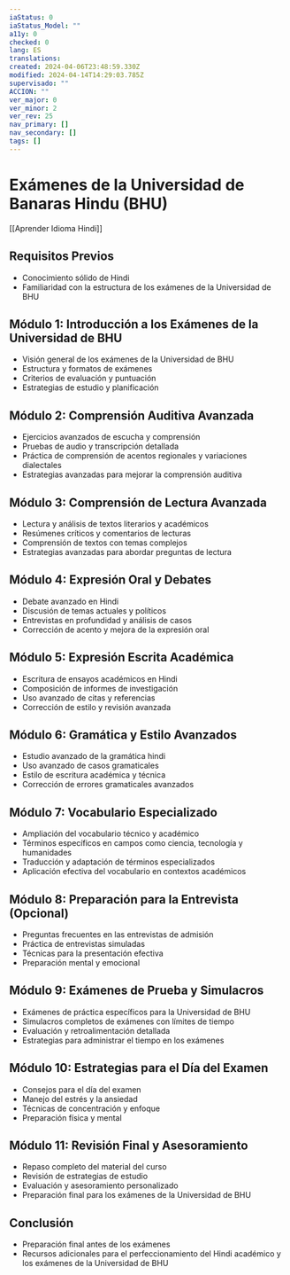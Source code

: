 ```yaml
---
iaStatus: 0
iaStatus_Model: ""
a11y: 0
checked: 0
lang: ES
translations: 
created: 2024-04-06T23:48:59.330Z
modified: 2024-04-14T14:29:03.785Z
supervisado: ""
ACCION: ""
ver_major: 0
ver_minor: 2
ver_rev: 25
nav_primary: []
nav_secondary: []
tags: []
---
```

# Exámenes de la Universidad de Banaras Hindu (BHU)

[[Aprender Idioma Hindi]]

## Requisitos Previos
- Conocimiento sólido de Hindi
- Familiaridad con la estructura de los exámenes de la Universidad de BHU

## Módulo 1: Introducción a los Exámenes de la Universidad de BHU
- Visión general de los exámenes de la Universidad de BHU
- Estructura y formatos de exámenes
- Criterios de evaluación y puntuación
- Estrategias de estudio y planificación

## Módulo 2: Comprensión Auditiva Avanzada
- Ejercicios avanzados de escucha y comprensión
- Pruebas de audio y transcripción detallada
- Práctica de comprensión de acentos regionales y variaciones dialectales
- Estrategias avanzadas para mejorar la comprensión auditiva

## Módulo 3: Comprensión de Lectura Avanzada
- Lectura y análisis de textos literarios y académicos
- Resúmenes críticos y comentarios de lecturas
- Comprensión de textos con temas complejos
- Estrategias avanzadas para abordar preguntas de lectura

## Módulo 4: Expresión Oral y Debates
- Debate avanzado en Hindi
- Discusión de temas actuales y políticos
- Entrevistas en profundidad y análisis de casos
- Corrección de acento y mejora de la expresión oral

## Módulo 5: Expresión Escrita Académica
- Escritura de ensayos académicos en Hindi
- Composición de informes de investigación
- Uso avanzado de citas y referencias
- Corrección de estilo y revisión avanzada

## Módulo 6: Gramática y Estilo Avanzados
- Estudio avanzado de la gramática hindi
- Uso avanzado de casos gramaticales
- Estilo de escritura académica y técnica
- Corrección de errores gramaticales avanzados

## Módulo 7: Vocabulario Especializado
- Ampliación del vocabulario técnico y académico
- Términos específicos en campos como ciencia, tecnología y humanidades
- Traducción y adaptación de términos especializados
- Aplicación efectiva del vocabulario en contextos académicos

## Módulo 8: Preparación para la Entrevista (Opcional)
- Preguntas frecuentes en las entrevistas de admisión
- Práctica de entrevistas simuladas
- Técnicas para la presentación efectiva
- Preparación mental y emocional

## Módulo 9: Exámenes de Prueba y Simulacros
- Exámenes de práctica específicos para la Universidad de BHU
- Simulacros completos de exámenes con límites de tiempo
- Evaluación y retroalimentación detallada
- Estrategias para administrar el tiempo en los exámenes

## Módulo 10: Estrategias para el Día del Examen
- Consejos para el día del examen
- Manejo del estrés y la ansiedad
- Técnicas de concentración y enfoque
- Preparación física y mental

## Módulo 11: Revisión Final y Asesoramiento
- Repaso completo del material del curso
- Revisión de estrategias de estudio
- Evaluación y asesoramiento personalizado
- Preparación final para los exámenes de la Universidad de BHU

## Conclusión
- Preparación final antes de los exámenes
- Recursos adicionales para el perfeccionamiento del Hindi académico y los exámenes de la Universidad de BHU



